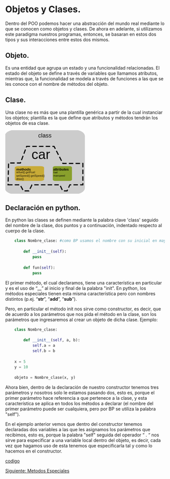 # Objetos y Clases.
Dentro del POO podemos hacer una abstracción del mundo real mediante lo que se conocen como objetos y clases. De ahora en adelante, si utilizamos este paradigma nuestros programas, entonces, se basaran en estos dos tipos y sus interacciones entre estos dos mismos.

## Objeto.
Es una entidad que agrupa un estado y una funcionalidad relacionadas. El estado del objeto se define a través de variables que llamamos atributos, mientras que, la funcionalidad se modela a través de funciones a las que se les conoce con el nombre de métodos del objeto.  

## Clase.
Una clase no es más que una plantilla genérica a partir de la cual instanciar los objetos; plantilla es la que define que atributos y métodos tendrán los objetos de esa clase.

![auto](/imgs/ObjCls.png)

## Declaración en python.
En python las clases se definen mediante la palabra clave 'class' seguido del nombre de la clase, dos puntos y a continuación, indentado respecto  al cuerpo de la clase.

```python
    class Nombre_clase: #como BP usamos el nombre con su inicial en mayúscula.

        def __init__(self):
            pass

        def fun(self):
            pass
```

El primer método, el cual declaramos, tiene una característica en particular y es el uso de “__” al inicio y final de la palabra "init". 
En python, los métodos especiales tienen esta misma característica pero con nombres distintos (p.ej.  “__str__”, “__add__”, “__sub__”).

Pero, en particular el método init nos sirve como constructor, es decir, que de acuerdo a los parámetros que nos pida el método en la clase, son los parámetros que ingresaremos al crear un objeto de dicha clase. Ejemplo:

```python
    class Nombre_clase:

        def __init__(self, a, b):
            self.a = a
            self.b = b

    x = 5
    y = 10

    objeto = Nombre_clase(x, y)
```

Ahora bien, dentro de la declaración de nuestro constructor tenemos tres parámetros y nosotros solo le estamos pasando dos, esto es, porque el primer parámetro hace referencia a que pertenece a la clase, y esta característica se aplica en todos los métodos a declarar (el nombre del primer parámetro puede ser cualquiera, pero por BP se utiliza la palabra "self").

En el ejemplo anterior vemos que dentro del constructor tenemos declaradas dos variables a las que les asignamos los parámetros que recibimos, esto es, porque la palabra "self" seguida del operador “ . “ nos sirve para especificar a una variable local dentro del objeto, es decir, cada vez que hagamos uso de esta tenemos que especificarla tal y como lo hacemos en el constructor.

[codigo](/ObjCls/ejemploAuto.py)

[Siguiente: Metodos Especiales](/MetEsp/MetodosEspeciales.md)

